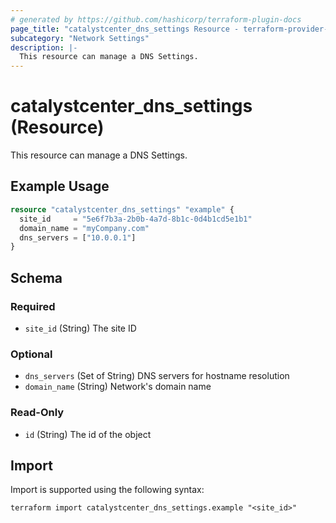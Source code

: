 ```yaml
---
# generated by https://github.com/hashicorp/terraform-plugin-docs
page_title: "catalystcenter_dns_settings Resource - terraform-provider-catalystcenter"
subcategory: "Network Settings"
description: |-
  This resource can manage a DNS Settings.
---
```


# catalystcenter_dns_settings (Resource)

This resource can manage a DNS Settings.

## Example Usage

```terraform
resource "catalystcenter_dns_settings" "example" {
  site_id     = "5e6f7b3a-2b0b-4a7d-8b1c-0d4b1cd5e1b1"
  domain_name = "myCompany.com"
  dns_servers = ["10.0.0.1"]
}
```

<!-- schema generated by tfplugindocs -->
## Schema

### Required

- `site_id` (String) The site ID

### Optional

- `dns_servers` (Set of String) DNS servers for hostname resolution
- `domain_name` (String) Network's domain name

### Read-Only

- `id` (String) The id of the object

## Import

Import is supported using the following syntax:

```shell
terraform import catalystcenter_dns_settings.example "<site_id>"
```
